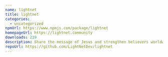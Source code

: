 ```yaml
---
name: lightnet
title: lightnet
categories:
  - uncategorized
npmUrl: https://www.npmjs.com/package/lightnet
homepageUrl: https://lightnet.community
downloads: 219
description: Share the message of Jesus and strengthen believers worldwide.
repoUrl: https://github.com/LightNetDev/lightnet
---
```

